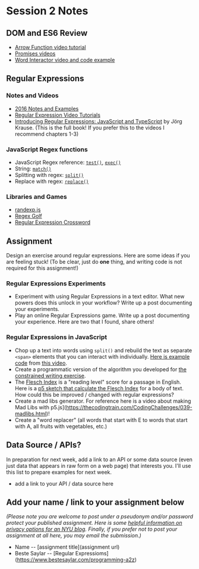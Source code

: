 # Session 2 Notes

## DOM and ES6 Review
- [Arrow Function video tutorial](https://youtu.be/mrYMzpbFz18)
- [Promises videos](https://www.youtube.com/playlist?list=PLRqwX-V7Uu6bKLPQvPRNNE65kBL62mVfx)
- [Word Interactor video and code example](https://thecodingtrain.com/CodingChallenges/038-word-interactor.html)

## Regular Expressions

### Notes and Videos
- [2016 Notes and Examples](http://shiffman.net/a2z/regex/)
- [Regular Expression Video Tutorials](https://www.youtube.com/watch?v=7DG3kCDx53c&list=PLRqwX-V7Uu6YEypLuls7iidwHMdCM6o2w)
- [Introducing Regular Expressions: JavaScript and TypeScript](https://learning-oreilly-com.proxy.library.nyu.edu/library/view/introducing-regular-expressions/9781484225080/A434767_1_En_1_Chapter.html) by Jörg Krause. (This is the full book! If you prefer this to the videos I recommend chapters 1-3)

### JavaScript Regex functions
- JavaScript Regex reference: [`test()`](https://developer.mozilla.org/en-US/docs/Web/JavaScript/Reference/Global_Objects/RegExp/test), [`exec()`](https://developer.mozilla.org/en-US/docs/Web/JavaScript/Reference/Global_Objects/RegExp/exec)
- String: [`match()`](https://developer.mozilla.org/en-US/docs/Web/JavaScript/Reference/Global_Objects/String/match)
- Splitting with regex: [`split()`](https://developer.mozilla.org/en-US/docs/Web/JavaScript/Reference/Global_Objects/String/split)
- Replace with regex: [`replace()`](https://developer.mozilla.org/en-US/docs/Web/JavaScript/Reference/Global_Objects/String/replace)

### Libraries and Games
* [randexp.js](http://fent.github.io/randexp.js/)
* [Regex Golf](https://alf.nu/RegexGolf) 
* [Regular Expression Crossword](https://regexcrossword.com/)

## Assignment

Design an exercise around regular expressions. Here are some ideas if you are feeling stuck! (To be clear, just do **one** thing, and writing code is not required for this assignment!)

### Regular Expressions Experiments
* Experiment with using Regular Expressions in a text editor. What new powers does this unlock in your workflow? Write up a post documenting your experiments.
* Play an online Regular Expressions game. Write up a post documenting your experience. Here are two that I found, share others!

### Regular Expressions in JavaScript
* Chop up a text into words using `split()` and rebuild the text as separate `<span>` elements that you can interact with individually.  [Here is example code](https://editor.p5js.org/codingtrain/sketches/Jr3zCQw-9) from [this video](https://thecodingtrain.com/CodingChallenges/038-word-interactor.html).
* Create a programmatic version of the algorithm you developed for [the constrained writing exercise](https://docs.google.com/presentation/d/18-eQtpSXKcMdvFuk9ub1yjY-2zW5T067R0o34BT9BTM/edit?usp=sharing).
* The [Flesch Index](https://en.wikipedia.org/wiki/Flesch%E2%80%93Kincaid_readability_tests) is a "reading level" score for a passage in English. Here is a [p5 sketch that calculate the Flesch Index](https://editor.p5js.org/a2zitp/sketches/OQx3A3Sa0) for a body of text. How could this be improved / changed with regular expressions? 
* Create a mad libs generator. For reference here is a video about making Mad Libs with p5.js](https://thecodingtrain.com/CodingChallenges/039-madlibs.html)!
* Create a "word replacer" (all words that start with E to words that start with A, all fruits with vegetables, etc.)

## Data Source / APIs?
In preparation for next week, add a link to an API or some data source (even just data that appears in raw form on a web page) that interests you. I'll use this list to prepare examples for next week.
* add a link to your API / data source here

## Add your name / link to your assignment below
*(Please note you are welcome to post under a pseudonym and/or password protect your published assignment. Here is some [helpful information on privacy options for an NYU blog](https://nyu.service-now.com/sp?id=kb_article&sysparm_article=KB0012245&sys_kb_id=b2ddc9da004aa1002a5d036a271e5f70&spa=1). Finally, if you prefer not to post your assignment at all here, you may email the submission.)*
* Name -- [assignment title](assignment url)
* Beste Saylar -- [Regular Expressioms] (https://www.bestesaylar.com/programming-a2z)

